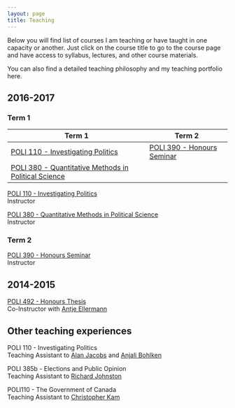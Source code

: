 ```yaml
---
layout: page
title: Teaching
---
```


Below you will find list of courses I am teaching or have taught in one capacity or another. Just click on the course title to go to the course page and have access to syllabus, lectures, and other course materials.

You can also find a detailed teaching philosophy and my teaching portfolio here.

## 2016-2017

### Term 1

| Term 1        | Term 2      | 
| ------------- |-------------| 
| [POLI 110 - Investigating Politics]()| [POLI 390 - Honours Seminar]()| 
| [POLI 380 - Quantitative Methods in Political Science]()|       |  


[POLI 110 - Investigating Politics]()<br>
Instructor

[POLI 380 - Quantitative Methods in Political Science]()<br>
Instructor

### Term 2
[POLI 390 - Honours Seminar]()<br>
Instructor

## 2014-2015
[POLI 492 - Honours Thesis]()<br>Co-Instructor with <a href="http://www.politics.ubc.ca/about-us/faculty-members/bfont-color-blue-full-time-facultyfontb/antje-ellermann.html" class="external">Antje Ellermann</a>

## Other teaching experiences
POLI 110 - Investigating Politics<br>
Teaching Assistant to <a href="http://www.politics.ubc.ca/about-us/faculty-members/bfont-color-blue-full-time-facultyfontb/alan-jacobs.html" class="external">Alan Jacobs</a> and <a href="https://anjalibohlken.wordpress.com/" class="external">Anjali Bohlken</a> 

POLI 385b - Elections and Public Opinion <br>
Teaching Assistant to <a href="http://www.politics.ubc.ca/about-us/faculty-members/bfont-color-blue-full-time-facultyfontb/richard-johnston.html" class="external">Richard Johnston</a> 

POLI110 - The Government of Canada <br>
Teaching Assistant to <a href="http://www.politics.ubc.ca/about-us/faculty-members/bfont-color-blue-full-time-facultyfontb/christopher-kam.html" class="external">Christopher Kam</a>


